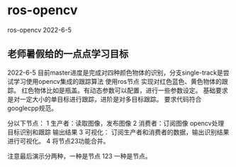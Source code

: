 # ros-opencv
ros-opencv
2022-6-5
## 老师暑假给的一点点学习目标
2022-6-5 目前master进度是完成对四种颜色物体的识别，分支single-track是尝试学习使用opencv集成的跟踪算法
使用ros节点 实现对红色蓝色、黄色物体的跟踪。 红色物体比如是瓶盖。有动态参数可以配置，进行一些参数设定。
基础要求是对一定大小的单目标进行跟踪，进阶是对多目标跟踪。
要求代码符合googlecpp规范。

分以下节点：
1 生产者：读取图像，发布图像
2 消费者：订阅图像 opencv处理 目标识别和跟踪 输出结果
3 可视化： 订阅生产者和消费者的数据，输出识别结果进行可视化。
4 将节点23功能合并。

注意最后演示分两种，一种是节点 123 一种是节点。
